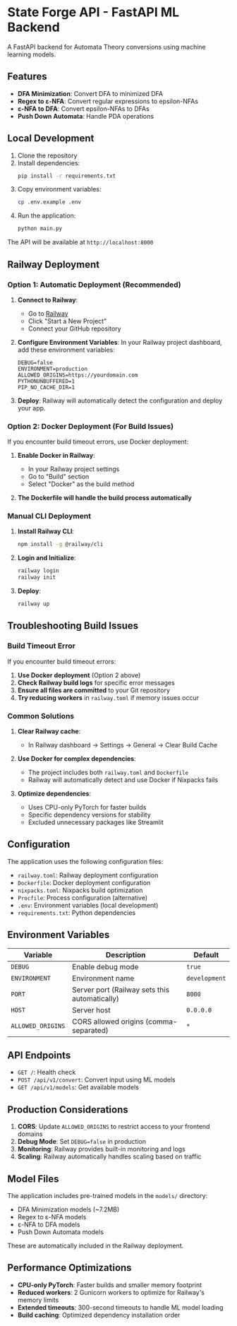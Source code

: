 # State Forge API - FastAPI ML Backend

A FastAPI backend for Automata Theory conversions using machine learning models.

## Features

- **DFA Minimization**: Convert DFA to minimized DFA
- **Regex to ε-NFA**: Convert regular expressions to epsilon-NFAs
- **ε-NFA to DFA**: Convert epsilon-NFAs to DFAs
- **Push Down Automata**: Handle PDA operations

## Local Development

1. Clone the repository
2. Install dependencies:
   ```bash
   pip install -r requirements.txt
   ```
3. Copy environment variables:
   ```bash
   cp .env.example .env
   ```
4. Run the application:
   ```bash
   python main.py
   ```

The API will be available at `http://localhost:8000`

## Railway Deployment

### Option 1: Automatic Deployment (Recommended)

1. **Connect to Railway**:

   - Go to [Railway](https://railway.app)
   - Click "Start a New Project"
   - Connect your GitHub repository

2. **Configure Environment Variables**:
   In your Railway project dashboard, add these environment variables:

   ```
   DEBUG=false
   ENVIRONMENT=production
   ALLOWED_ORIGINS=https://yourdomain.com
   PYTHONUNBUFFERED=1
   PIP_NO_CACHE_DIR=1
   ```

3. **Deploy**:
   Railway will automatically detect the configuration and deploy your app.

### Option 2: Docker Deployment (For Build Issues)

If you encounter build timeout errors, use Docker deployment:

1. **Enable Docker in Railway**:

   - In your Railway project settings
   - Go to "Build" section
   - Select "Docker" as the build method

2. **The Dockerfile will handle the build process automatically**

### Manual CLI Deployment

1. **Install Railway CLI**:

   ```bash
   npm install -g @railway/cli
   ```

2. **Login and Initialize**:

   ```bash
   railway login
   railway init
   ```

3. **Deploy**:
   ```bash
   railway up
   ```

## Troubleshooting Build Issues

### Build Timeout Error

If you encounter build timeout errors:

1. **Use Docker deployment** (Option 2 above)
2. **Check Railway build logs** for specific error messages
3. **Ensure all files are committed** to your Git repository
4. **Try reducing workers** in `railway.toml` if memory issues occur

### Common Solutions

1. **Clear Railway cache**:

   - In Railway dashboard → Settings → General → Clear Build Cache

2. **Use Docker for complex dependencies**:

   - The project includes both `railway.toml` and `Dockerfile`
   - Railway will automatically detect and use Docker if Nixpacks fails

3. **Optimize dependencies**:
   - Uses CPU-only PyTorch for faster builds
   - Specific dependency versions for stability
   - Excluded unnecessary packages like Streamlit

## Configuration

The application uses the following configuration files:

- `railway.toml`: Railway deployment configuration
- `Dockerfile`: Docker deployment configuration
- `nixpacks.toml`: Nixpacks build optimization
- `Procfile`: Process configuration (alternative)
- `.env`: Environment variables (local development)
- `requirements.txt`: Python dependencies

## Environment Variables

| Variable          | Description                                   | Default       |
| ----------------- | --------------------------------------------- | ------------- |
| `DEBUG`           | Enable debug mode                             | `true`        |
| `ENVIRONMENT`     | Environment name                              | `development` |
| `PORT`            | Server port (Railway sets this automatically) | `8000`        |
| `HOST`            | Server host                                   | `0.0.0.0`     |
| `ALLOWED_ORIGINS` | CORS allowed origins (comma-separated)        | `*`           |

## API Endpoints

- `GET /`: Health check
- `POST /api/v1/convert`: Convert input using ML models
- `GET /api/v1/models`: Get available models

## Production Considerations

1. **CORS**: Update `ALLOWED_ORIGINS` to restrict access to your frontend domains
2. **Debug Mode**: Set `DEBUG=false` in production
3. **Monitoring**: Railway provides built-in monitoring and logs
4. **Scaling**: Railway automatically handles scaling based on traffic

## Model Files

The application includes pre-trained models in the `models/` directory:

- DFA Minimization models (~7.2MB)
- Regex to ε-NFA models
- ε-NFA to DFA models
- Push Down Automata models

These are automatically included in the Railway deployment.

## Performance Optimizations

- **CPU-only PyTorch**: Faster builds and smaller memory footprint
- **Reduced workers**: 2 Gunicorn workers to optimize for Railway's memory limits
- **Extended timeouts**: 300-second timeouts to handle ML model loading
- **Build caching**: Optimized dependency installation order
